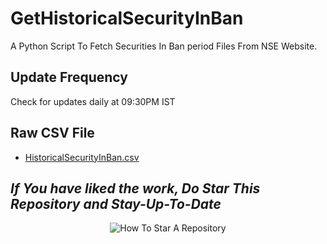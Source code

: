 # GetHistoricalSecurityInBan
A Python Script To Fetch Securities In Ban period Files From NSE Website.

## Update Frequency
Check for updates daily at 09:30PM IST

## Raw CSV File
- [HistoricalSecurityInBan.csv](https://techfanetechnologies.github.io/GetHistoricalSecurityInBan/HistoricalSecurityInBan.csv)

## _If You have liked the work, Do Star This Repository and Stay-Up-To-Date_
<p align="center">
  <img src="https://user-images.githubusercontent.com/96371033/180197157-aabda812-828b-4cf7-97a6-a4b9bdd8b151.gif" alt="How To Star A Repository">
</p>

